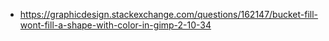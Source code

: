 * https://graphicdesign.stackexchange.com/questions/162147/bucket-fill-wont-fill-a-shape-with-color-in-gimp-2-10-34
